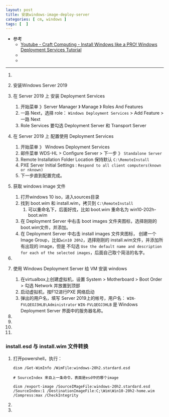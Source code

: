 ```yaml
---
layout: post
title: 安装windows-image-deploy-server
categories: [ cm, windows ]
tags: [  ]
---
```


* 参考
  * [Youtube - Craft Computing - Install Windows like a PRO! Windows Deployment Services Tutorial](https://www.youtube.com/watch?v=ARDjb2UV3Nw)
  * []()
  * []()
---



1. 
1. 安装Windows Server 2019

1. 在 Server 2019 上 安装 Deployment Services
    1. 开始菜单 》Server Manager 》 Manage 》 Roles And Features
    1. 一路 Next，选择 role： `Windows Deployment Services` \> Add Feature \> 一路 Next
    1. Role Services 要勾选 Deployment Server 和 Transport Server

1. 在 Server 2019 上 配置使用 Deployment Services
    1. 开始菜单 》 Windows Deployment Services
    1. 邮件菜单 WDS-HL \> Configure Server > 下一步 》 `Standalone Server`
    1. Remote Installation Folder Location 保持默认 `C:\RemoteInstall`
    1. PXE Server Initial Settings : `Respond to all client computers(known or nknown)`
    1. 下一步直到配置完成。

1. 获取 windows image 文件
    1. 打开windows 10 iso，进入sources目录
    1. 找到 boot.wim 和 install.wim，拷贝到 `C:\RemoteInstall`
        1. 可以重命名下，后面好找，比如 boot.wim 重命名为 win10-202h-boot.wim
    1. 在 Deployment Server 中右击 boot images 文件夹图标，选择刚刚的boot.wim文件，并添加。 
    1. 在 Deployment Server 中右击 install images 文件夹图标， 创建一个Image Group，比如`win10 20h2`，选择刚刚的 install.wim文件，并添加所有出现的 image，但是 不勾选 `Use the default name and description for each of the selected images`，后面自己取个简洁的名字。 
1. 
1. 使用 Windows Deployment Server 给 VM 安装 windows
    1. 在virtualbox上创建虚拟机，设置 System \> Motherboard \> Boot Order \> 勾选 Network 并放置到顶部
    1. 启动虚拟机，按F12进行PXE 网络启动
    1. 弹出的用户名，填写 Server 2019上的帐号，用户名： `WIN-FVLQEOJ3HLB\Administrator`
    `WIN-FVLQEOJ3HLB` 是 Windows Deployment Server 界面中的服务器名称。
1. 
1. 
1. 
1. 




### install.esd 与 install.wim 文件转换


1. 打开powershell，执行：
    ~~~
    dism /Get-WimInfo /WimFile:windows-20h2.stardard.esd

    # SourceIndex 来自上一条命令，表面是esd中的哪个image

    dism /export-image /SourceIMageFile:windows-20h2.stardard.esd /SourceIndex:1 /DestinationImageFile:C;\Wim\Win10-20h2-home.wim  /Compress:max /CheckIntegrity
    ~~~
1. 
1. 

























































